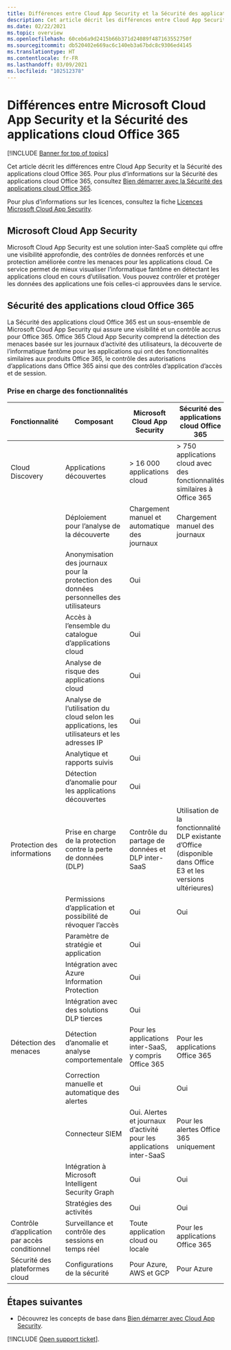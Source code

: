 ```yaml
---
title: Différences entre Cloud App Security et la Sécurité des applications cloud Office 365
description: Cet article décrit les différences entre Cloud App Security et la Sécurité des applications cloud Office 365.
ms.date: 02/22/2021
ms.topic: overview
ms.openlocfilehash: 60ceb6a9d2415b66b371d24089f487163552750f
ms.sourcegitcommit: db520402e669ac6c140eb3a67bdc8c9306ed4145
ms.translationtype: HT
ms.contentlocale: fr-FR
ms.lasthandoff: 03/09/2021
ms.locfileid: "102512378"
---
```

# <a name="what-are-the-differences-between-microsoft-cloud-app-security-and-office-365-cloud-app-security"></a>Différences entre Microsoft Cloud App Security et la Sécurité des applications cloud Office 365

[!INCLUDE [Banner for top of topics](includes/banner.md)]

Cet article décrit les différences entre Cloud App Security et la Sécurité des applications cloud Office 365. Pour plus d’informations sur la Sécurité des applications cloud Office 365, consultez [Bien démarrer avec la Sécurité des applications cloud Office 365](https://support.office.com/article/Get-started-with-Advanced-Management-Security-d9ee4d67-f2b3-42b4-9c9e-c4529904990a).

Pour plus d’informations sur les licences, consultez la fiche [Licences Microsoft Cloud App Security](https://aka.ms/mcaslicensing).

## <a name="microsoft-cloud-app-security"></a>Microsoft Cloud App Security

Microsoft Cloud App Security est une solution inter-SaaS complète qui offre une visibilité approfondie, des contrôles de données renforcés et une protection améliorée contre les menaces pour les applications cloud. Ce service permet de mieux visualiser l’informatique fantôme en détectant les applications cloud en cours d’utilisation. Vous pouvez contrôler et protéger les données des applications une fois celles-ci approuvées dans le service.

## <a name="office-365-cloud-app-security"></a>Sécurité des applications cloud Office 365

La Sécurité des applications cloud Office 365 est un sous-ensemble de Microsoft Cloud App Security qui assure une visibilité et un contrôle accrus pour Office 365. Office 365 Cloud App Security comprend la détection des menaces basée sur les journaux d’activité des utilisateurs, la découverte de l’informatique fantôme pour les applications qui ont des fonctionnalités similaires aux produits Office 365, le contrôle des autorisations d’applications dans Office 365 ainsi que des contrôles d’application d’accès et de session.

### <a name="feature-support"></a>Prise en charge des fonctionnalités

|Fonctionnalité|Composant|Microsoft Cloud App Security|Sécurité des applications cloud Office 365|
|----|----|----|----|
|Cloud Discovery|Applications découvertes |> 16 000 applications cloud  |> 750 applications cloud avec des fonctionnalités similaires à Office 365|
||Déploiement pour l’analyse de la découverte|Chargement manuel et automatique des journaux|Chargement manuel des journaux|
||Anonymisation des journaux pour la protection des données personnelles des utilisateurs|Oui||
||Accès à l’ensemble du catalogue d’applications cloud|Oui||
||Analyse de risque des applications cloud|Oui||
||Analyse de l’utilisation du cloud selon les applications, les utilisateurs et les adresses IP|Oui||
||Analytique et rapports suivis|Oui||
||Détection d’anomalie pour les applications découvertes|Oui||
|Protection des informations|Prise en charge de la protection contre la perte de données (DLP)|Contrôle du partage de données et DLP inter-SaaS|Utilisation de la fonctionnalité DLP existante d’Office (disponible dans Office E3 et les versions ultérieures)|
||Permissions d’application et possibilité de révoquer l’accès|Oui|Oui|
||Paramètre de stratégie et application|Oui||
||Intégration avec Azure Information Protection |Oui||
||Intégration avec des solutions DLP tierces|Oui||
|Détection des menaces|Détection d’anomalie et analyse comportementale|Pour les applications inter-SaaS, y compris Office 365|Pour les applications Office 365 |
||Correction manuelle et automatique des alertes|Oui|Oui|
||Connecteur SIEM|Oui. Alertes et journaux d’activité pour les applications inter-SaaS|Pour les alertes Office 365 uniquement|
||Intégration à Microsoft Intelligent Security Graph|Oui|Oui|
||Stratégies des activités|Oui|Oui|
|Contrôle d’application par accès conditionnel|Surveillance et contrôle des sessions en temps réel|Toute application cloud ou locale|Pour les applications Office 365|
|Sécurité des plateformes cloud|Configurations de la sécurité|Pour Azure, AWS et GCP|Pour Azure|

## <a name="next-steps"></a>Étapes suivantes

- Découvrez les concepts de base dans [Bien démarrer avec Cloud App Security](getting-started-with-cloud-app-security.md).

[!INCLUDE [Open support ticket](includes/support.md)].
